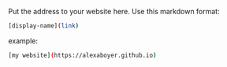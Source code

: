 Put the address to your website here. Use this markdown format:

```bash
[display-name](link)
```

example:
```bash
[my website](https://alexaboyer.github.io)
```